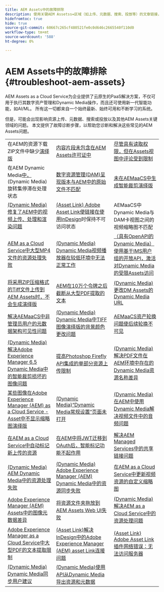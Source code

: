 ```yaml
---
title: AEM Assets中的故障排除
description: 使用关键AEM Assetss=区域（如上传、元数据、搜索、投放等）的文章链接，解决常见AEM Assets问题。
hidefromtoc: true
hide: true
source-git-commit: 60667c265cf480521fe0c0d646c2665540f110d0
workflow-type: tm+mt
source-wordcount: '588'
ht-degree: 0%

---
```



# AEM Assets中的故障排除 {#troubleshoot-aem-assets}

AEM Assets as a Cloud Service为企业提供了云原生的PaaS解决方案，不仅可用于执行其数字资产管理和Dynamic Media操作，而且还可使用新一代智能功能，如AI/ML。 所有这一切都来自一个始终最新、始终可用和不断学习的系统。

但是，可能会出现影响资源上传、元数据、搜索或投放以及其他AEM Assets关键领域的问题。 本文提供了故障诊断步骤，以帮助您诊断和解决这些常见的AEM Assets问题。

<table>
  <tbody>
  <tr>
    <td>在AEM的资源下载ZIP文件中缺少<a href="https://experienceleague.adobe.com/en/docs/experience-cloud-kcs/kbarticles/ka-27140">演绎版</a> </td>
    <td><a href="https://experienceleague.adobe.com/en/docs/experience-cloud-kcs/kbarticles/ka-26616">内容片段未包含在AEM Assets许可证中</a> </td>
    <td><a href="https://experienceleague.adobe.com/en/docs/experience-cloud-kcs/kbarticles/ka-26928">尽管具有读取权限，但在Assets视图中评论受到限制</a> </td> 
    </tr>
    <tr>
    <td>在AEM Dynamic Media<a href="https://experienceleague.adobe.com/en/docs/experience-cloud-kcs/kbarticles/ka-26715">中，</a>(Dynamic Media)旋转集停滞在处理状态 </td>
    <td><a href="https://experienceleague.adobe.com/en/docs/experience-cloud-kcs/kbarticles/ka-26639">数字资源管理(DAM)呈现版本与AEM中的原始文件不匹配</a> </td>
    <td><a href="https://experienceleague.adobe.com/en/docs/experience-cloud-kcs/kbarticles/ka-26873">未在AEMaaCS中生成智能裁剪演绎版</a> </td> 
    </tr>
    <tr>
    <td><a href="https://experienceleague.adobe.com/en/docs/experience-cloud-kcs/kbarticles/ka-26533">(Dynamic Media)修复了AEM中的视频上传、处理和渲染问题</a> </td>
    <td><a href="https://experienceleague.adobe.com/en/docs/experience-cloud-kcs/kbarticles/ka-26922">(Asset Link) Adobe Asset Link使链接在使用InDesign</a>时保持不可访问状态 </td>
    <td>AEMaaCS中Dynamic Media与DAM卡视图之间的视频缩略图不匹配<a href="https://experienceleague.adobe.com/en/docs/experience-cloud-kcs/kbarticles/ka-26677"></a> </td> 
    </tr>
    <tr>
  <td><a href="https://experienceleague.adobe.com/en/docs/experience-cloud-kcs/kbarticles/ka-26610">AEM as a Cloud Service中大型MP4文件的资源处理失败</a></td>
  <td><a href="https://experienceleague.adobe.com/en/docs/experience-cloud-kcs/kbarticles/ka-26871">(Dynamic Media) Dynamic Media视频播放器在较低环境中无法正常工作</a></td>
  <td><a href="https://experienceleague.adobe.com/en/docs/experience-cloud-kcs/kbarticles/ka-26103">（具有OpenAPI的Dynamic Media）使用基于IMS用户组的开放API，激活对Dynamic Media的受限Assets访问</a></td>
</tr>
<tr>
  <td><a href="https://experienceleague.adobe.com/en/docs/experience-cloud-kcs/kbarticles/ka-23916">将采用ZIP压缩格式的Tiff文件上传到AEM Assets时，不会生成演绎版</a></td>
  <td><a href="https://experienceleague.adobe.com/en/docs/experience-cloud-kcs/kbarticles/ka-26785">AEM在10万个令牌之后截断从大型PDF提取的文本</a></td>
  <td><a href="https://experienceleague.adobe.com/en/docs/experience-cloud-kcs/kbarticles/ka-17628">(Dynamic Media)更改DM Assets的Dynamic Media URL</a></td>
</tr>
<tr>
  <td><a href="https://experienceleague.adobe.com/en/docs/experience-cloud-kcs/kbarticles/ka-26655">解决AEMaaCS中非管理员用户的元数据架构可见性问题</a></td>
  <td><a href="https://experienceleague.adobe.com/en/docs/experience-cloud-kcs/kbarticles/ka-26637">(Dynamic Media) Dynamic Media中TIFF图像演绎版的背景颜色更改问题</a></td>
  <td><a href="https://experienceleague.adobe.com/en/docs/experience-cloud-kcs/kbarticles/ka-26528">AEMaaCS资产轮换问题使后续轮换不可见</a></td>
</tr>
<tr>
  <td><a href="https://experienceleague.adobe.com/en/docs/experience-cloud-kcs/kbarticles/ka-26367">(Dynamic Media)解决Adobe Experience Manager 6.5 Dynamic Media中的智能裁剪损坏的图像问题</a></td>
  <td><a href="https://experienceleague.adobe.com/en/docs/experience-cloud-kcs/kbarticles/ka-26450">提高Photoshop Firefly API集成的单部分资源上传限制</a></td>
  <td><a href="https://experienceleague.adobe.com/en/docs/experience-cloud-kcs/kbarticles/ka-26461">(Dynamic Media)解决PDF文件在AEM环境中存在的Dynamic Media资源名称差异</a></td>
</tr>
<tr>
  <td><a href="https://experienceleague.adobe.com/en/docs/experience-cloud-kcs/kbarticles/ka-26233">某些图像在Adobe Experience Manager (AEM) as a Cloud Service - Asset中不显示缩略图演绎版</a></td>
  <td><a href="https://experienceleague.adobe.com/en/docs/experience-cloud-kcs/kbarticles/ka-25294">(Dynamic Media)“Dynamic Media常规设置”页面未打开</a></td>
  <td><a href="https://experienceleague.adobe.com/en/docs/experience-cloud-kcs/kbarticles/ka-26197">(Dynamic Media)在AEM中使用Dynamic Media解决视频文件中的音频问题</a></td>
</tr>
<tr>
  <td><a href="https://experienceleague.adobe.com/en/docs/experience-cloud-kcs/kbarticles/ka-25925">在AEM as a Cloud Service中自动标记新上传的资源</a></td>
  <td><a href="https://experienceleague.adobe.com/en/docs/experience-cloud-kcs/kbarticles/ka-25889">在AEM中将JWT迁移到OAuth后，智能标记功能不起作用</a></td>
  <td><a href="https://experienceleague.adobe.com/en/docs/experience-cloud-kcs/kbarticles/ka-25903">解决AEM Managed Services中的共享链接问题</a></td>
</tr>
<tr>
  <td><a href="https://experienceleague.adobe.com/en/docs/experience-cloud-kcs/kbarticles/ka-25607">(Dynamic Media) AEM Dynamic Media中的资源处理失败</a></td>
  <td><a href="https://experienceleague.adobe.com/en/docs/experience-cloud-kcs/kbarticles/ka-25885">(Dynamic Media) Adobe Experience Manager (AEM) Dynamic Media中的资源同步失败</a></td>
  <td><a href="https://experienceleague.adobe.com/en/docs/experience-cloud-kcs/kbarticles/ka-25829">在AEM as a Cloud Service中更新视频资源的自定义缩略图</a></td>
</tr>
<tr>
  <td><a href="https://experienceleague.adobe.com/en/docs/experience-cloud-kcs/kbarticles/ka-25828">Adobe Experience Manager (AEM) Assets中的图像元数据差异</a></td>
  <td><a href="https://experienceleague.adobe.com/en/docs/experience-cloud-kcs/kbarticles/ka-21865">将资源文件夹拖放到AEM Assets Web UI失败</a></td>
  <td><a href="https://experienceleague.adobe.com/en/docs/experience-cloud-kcs/kbarticles/ka-25525">(Dynamic Media)解决AEM as a Cloud Service中的资源处理问题</a></td>
</tr>
<tr>
  <td><a href="https://experienceleague.adobe.com/en/docs/experience-cloud-kcs/kbarticles/ka-25518">Adobe Experience Manager as a Cloud Service中大型PDF的文本提取限制</a></td>
  <td><a href="https://experienceleague.adobe.com/en/docs/experience-cloud-kcs/kbarticles/ka-25562">(Asset Link)解决InDesign中的Adobe Experience Manager (AEM) asset Link连接问题</a></td>
  <td><a href="https://experienceleague.adobe.com/en/docs/experience-cloud-kcs/kbarticles/ka-25506">(Asset Link) Adobe Asset Link插件网络错误：无法访问服务器</a></td>
</tr>
<tr>
  <td><a href="https://experienceleague.adobe.com/en/docs/experience-cloud-kcs/kbarticles/ka-25471">(Dynamic Media) Dynamic Media同步用户建议</a></td>
  <td><a href="https://experienceleague.adobe.com/en/docs/experience-cloud-kcs/kbarticles/ka-26902">(Dynamic Media)使用API从Dynamic Media导出资源和元数据</a></td>
  <td></td>
</tr>

</tbody>
  <table>


